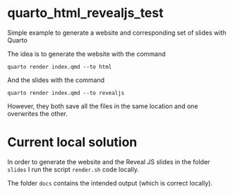 # quarto_html_revealjs_test

Simple example to generate a website and corresponding set of slides with
Quarto

The idea is to generate the website with the command

```
quarto render index.qmd --to html
```

And the slides with the command

```
quarto render index.qmd --to revealjs
```

However, they both save all the files in the same location and one overwrites
the other.

# Current local solution

In order to generate the website and the Reveal JS slides in the folder
`slides` I run the script `render.sh` code locally.

The folder `docs` contains the intended output (which is correct locally).
